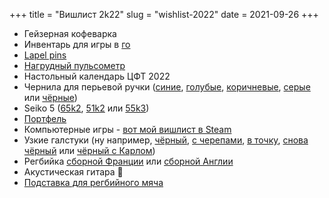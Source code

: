 +++
title = "Вишлист 2k22"
slug = "wishlist-2022"
date = 2021-09-26
+++

* Гейзерная кофеварка
* Инвентарь для игры в [го](https://ru.wikipedia.org/wiki/%D0%93%D0%BE)
* [Lapel pins](https://friendfunction.ru/shop/znachki-tatu-patchi/)
* [Нагрудный пульсометр](https://www.ozon.ru/context/detail/id/158209289/)
* Настольный календарь ЦФТ 2022
* Чернила для перьевой ручки ([синие](https://www.ozon.ru/product/chernila-flakon-pierre-cardin-50-ml-sinie-pc332-l16-231668315), [голубые](https://www.ozon.ru/product/chernila-flakon-pierre-cardin-30-ml-sinie-pc332-s14-23166554), [коричневые](https://www.ozon.ru/product/flakon-chernil-city-fantasy-eiffel-murky-brow-50-ml-pierre-cardin-282452267), [серые](https://www.ozon.ru/product/chernila-flakon-pierre-cardin-30-ml-serye-pc332-s9-232867843) или [чёрные](https://www.ozon.ru/product/chernila-flakon-pierre-cardin-50-ml-chernye-pc332-l12-217649067))
* Seiko 5 ([65k2](https://www.seikowatches.com/ru-ru/products/5sports/srpd65k2), [51k2](https://www.seikowatches.com/ru-ru/products/5sports/srpd51k2) или [55k3](https://www.seikowatches.com/ru-ru/products/5sports/srpd55k3))
* [Портфель](https://ashwoodleather.ru/products/portfel_gareth_chestnut_brown)
* Компьютерные игры - [вот мой вишлист в Steam](https://store.steampowered.com/wishlist/profiles/76561198360726598/)
* Узкие галстуки (ну например, [чёрный](https://www.farfetch.com/ru/shopping/men/saint-laurent--item-15764302.aspx), [с черепами](https://www.farfetch.com/ru/shopping/men/alexander-mcqueen--item-12116710.aspx), [в точку](https://www.farfetch.com/ru/shopping/men/fendi--item-16369312.aspx), [снова чёрный](https://www.farfetch.com/ru/shopping/men/givenchy--item-17012901.aspx) или [чёрный с Карлом](https://www.farfetch.com/ru/shopping/men/karl-lagerfeld--item-17066256.aspx))
* Регбийка [сборной Франции](https://www.lecoqsportif.com/uk-en/e-shop/rugby-ffr-jersey) или [сборной Англии](https://www.lovell-rugby.co.uk/shop/international/england)
* Акустическая гитара 🥴
* [Подставка для регбийного мяча](https://www.ozon.ru/product/podstavka-dlya-regbiynogo-myacha-canterbury-326538499/)
